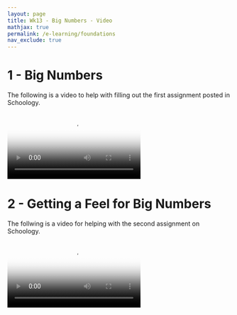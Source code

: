 ```yaml
---
layout: page
title: Wk13 - Big Numbers - Video
mathjax: true
permalink: /e-learning/foundations
nav_exclude: true
---
```

# 1 - Big Numbers
The following is a video to help with filling out the first assignment posted in Schoology.

<video controls poster="/e-learning/foundations/1-BigNumbers.png">
    <source src="/e-learning/foundations/1-BigNumbers.mp4" 
            type="video/mp4">
</video>

# 2 - Getting a Feel for Big Numbers
The follwing is a video for helping with the second assignment on Schoology.

<video controls poster="/e-learning/foundations/2-GettingAFeelForBigNumbers.png">
    <source src="/e-learning/foundations/2-GettingAFeelForBigNumbers.mp4" 
            type="video/mp4">
</video>
